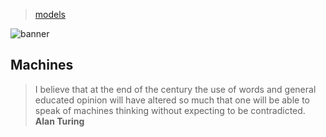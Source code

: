 > [models](../)

![banner](/computing/photos/banner.png)

## Machines

> I believe that at the end of the century the use of words and general educated opinion will have altered so much that one will be able to speak of machines thinking without expecting to be contradicted.  
> **Alan Turing**
